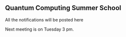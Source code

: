 ## Quantum Computing Summer School

All the notifications will be posted here

Next meeting is on Tuesday 3 pm. 

